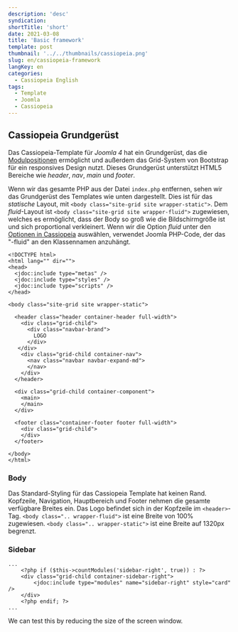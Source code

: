 ```yaml
---
description: 'desc'
syndication:
shortTitle: 'short'
date: 2021-03-08
title: 'Basic framework'
template: post
thumbnail: '../../thumbnails/cassiopeia.png'
slug: en/cassiopeia-framework
langKey: en
categories:
  - Cassiopeia English
tags:
  - Template
  - Joomla
  - Cassiopeia
---
```


## Cassiopeia Grundgerüst

Das Cassiopeia-Template für _Joomla 4_ hat ein Grundgerüst, das die [Modulpositionen](/cassiopeia-module-positionen)
ermöglicht und außerdem das Grid-System von Bootstrap für ein responsives Design nutzt. Dieses Grundgerüst unterstützt HTML5 Bereiche wie _header_, _nav_, _main_ und _footer_.

Wenn wir das gesamte PHP aus der Datei `index.php` entfernen, sehen wir das Grundgerüst des Templates wie unten dargestellt. Dies ist für das _statische_ Layout, mit `<body class="site-grid site wrapper-static">`. Dem _fluid_-Layout ist `<body class="site-grid site wrapper-fluid">` zugewiesen, welches es ermöglicht, dass der Body so groß wie die Bildschirmgröße ist und sich proportional verkleinert. Wenn wir die Option _fluid_ unter den [Optionen in Cassiopeia](/cassiopeia-optionen) auswählen, verwendet Joomla PHP-Code, der das "-fluid" an den Klassennamen anzuhängt.

```
<!DOCTYPE html>
<html lang="" dir="">
<head>
  <jdoc:include type="metas" />
  <jdoc:include type="styles" />
  <jdoc:include type="scripts" />
</head>

<body class="site-grid site wrapper-static">

  <header class="header container-header full-width">
    <div class="grid-child">
      <div class="navbar-brand">
        LOGO
      </div>
   </div>
    <div class="grid-child container-nav">
      <nav class="navbar navbar-expand-md">
      </nav>
    </div>
  </header>

  <div class="grid-child container-component">
    <main>
    </main>
  </div>

  <footer class="container-footer footer full-width">
    <div class="grid-child">
    </div>
  </footer>

</body>
</html>
```

### Body

Das Standard-Styling für das Cassiopeia Template hat keinen Rand. Kopfzeile, Navigation, Hauptbereich und Footer nehmen die gesamte verfügbare Breites ein. Das Logo befindet sich in der Kopfzeile im `<header>`-Tag. `<body class=".. wrapper-fluid">` ist eine Breite von 100% zugewiesen. `<body class=".. wrapper-static">` ist eine Breite auf 1320px begrenzt.

### Sidebar

```
...
	<?php if ($this->countModules('sidebar-right', true)) : ?>
	<div class="grid-child container-sidebar-right">
		<jdoc:include type="modules" name="sidebar-right" style="card" />
	</div>
	<?php endif; ?>
...
```

We can test this by reducing the size of the screen window.
<img src="https://vg04.met.vgwort.de/na/2d578b7fdff146ce85215298ffb60664" width="1" height="1" alt="">
